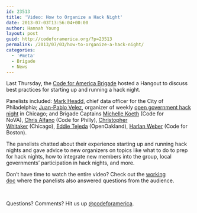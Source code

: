```yaml
---
id: 23513
title: 'Video: How to Organize a Hack Night'
date: 2013-07-03T13:56:04+00:00
author: Hannah Young
layout: post
guid: http://codeforamerica.org/?p=23513
permalink: /2013/07/03/how-to-organize-a-hack-night/
categories:
  - '#meta'
  - Brigade
  - News
---
```

Last Thursday, the [Code for America Brigade](http://brigade.codeforamerica.org/) hosted a Hangout to discuss best practices for starting up and running a hack night.



Panelists included: [Mark Headd](https://twitter.com/mheadd), chief data officer for the City of Philadelphia; [Juan-Pablo Velez](https://twitter.com/jpvelez), organizer of weekly [open government hack night](http://opengovhacknight.eventbrite.com/) in Chicago; and Brigade Captains [Michelle Koeth](https://twitter.com/michellekoeth) (Code for NoVA), [Chris Alfano](https://twitter.com/themightychris) (Code for Philly), [Christopher Whitaker](https://twitter.com/CivicWhitaker) (Chicago), [Eddie Tejeda](https://twitter.com/eddietejeda) (OpenOakland), [Harlan Weber](https://twitter.com/WheresHJ) (Code for Boston).

The panelists chatted about their experience starting up and running hack nights and gave advice to new organizers on topics like what to do to prep for hack nights, how to integrate new members into the group, local governments&#8217; participation in hack nights, and more.

Don&#8217;t have time to watch the entire video? Check out the [working doc](https://docs.google.com/a/codeforamerica.org/document/d/1hMn0-468S7j5Rd5En6Sk2IazvdmorBYSdJGB3dfR52I/edit) where the panelists also answered questions from the audience.

&nbsp;

Questions? Comments? Hit us up <a href="http://twitter.com/codeforamerica" target="_blank">@codeforamerica</a>.

&nbsp;

&nbsp;